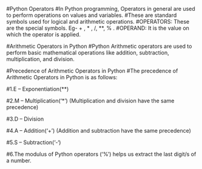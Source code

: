 #Python Operators
#In Python programming, Operators in general are used to perform operations on values and variables.
#These are standard symbols used for logical and arithmetic operations.
#OPERATORS: These are the special symbols. Eg- + , * , /, **, % .
#OPERAND: It is the value on which the operator is applied.

#Arithmetic Operators in Python
#Python Arithmetic operators are used to perform basic mathematical operations like addition, subtraction, multiplication, and division.

#Precedence of Arithmetic Operators in Python
#The precedence of Arithmetic Operators in Python is as follows:

#1.E – Exponentiation(**)

#2.M – Multiplication(‘*’) (Multiplication and division have the same precedence)

#3.D – Division

#4.A – Addition(‘+’) (Addition and subtraction have the same precedence)

#5.S – Subtraction(‘-‘)

#6.The modulus of Python operators (‘%’) helps us extract the last digit/s of a number.
